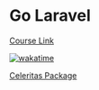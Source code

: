 # Go Laravel

[Course Link](https://www.udemy.com/course/lets-build-a-go-version-of-laravel)

[![wakatime](https://wakatime.com/badge/user/a4bc525c-e5c4-4032-8646-732b64f81d6d/project/991a2a9a-30f8-437a-8492-396948130627.svg)](https://wakatime.com/badge/user/a4bc525c-e5c4-4032-8646-732b64f81d6d/project/991a2a9a-30f8-437a-8492-396948130627)

[Celeritas Package](https://pkg.go.dev/github.com/polyglotdev/celeritas)
